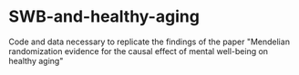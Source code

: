 # SWB-and-healthy-aging
Code and data necessary to replicate the findings of the paper "Mendelian randomization evidence for the causal effect of mental well-being on healthy aging"
